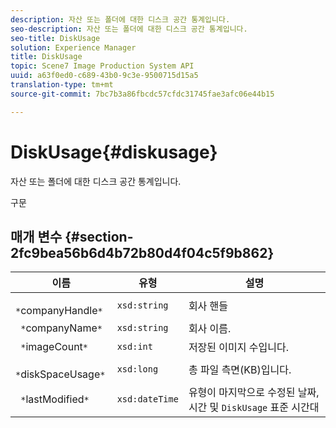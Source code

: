 ```yaml
---
description: 자산 또는 폴더에 대한 디스크 공간 통계입니다.
seo-description: 자산 또는 폴더에 대한 디스크 공간 통계입니다.
seo-title: DiskUsage
solution: Experience Manager
title: DiskUsage
topic: Scene7 Image Production System API
uuid: a63f0ed0-c689-43b0-9c3e-9500715d15a5
translation-type: tm+mt
source-git-commit: 7bc7b3a86fbcdc57cfdc31745fae3afc06e44b15

---
```



# DiskUsage{#diskusage}

자산 또는 폴더에 대한 디스크 공간 통계입니다.

구문

## 매개 변수 {#section-2fc9bea56b6d4b72b80d4f04c5f9b862}

| 이름 | 유형 | 설명 |
|---|---|---|
| ` *`companyHandle`*` | `xsd:string` | 회사 핸들 |
| ` *`companyName`*` | `xsd:string` | 회사 이름. |
| ` *`imageCount`*` | `xsd:int` | 저장된 이미지 수입니다. |
| ` *`diskSpaceUsage`*` | `xsd:long` | 총 파일 측면(KB)입니다. |
| ` *`lastModified`*` | `xsd:dateTime` | 유형이 마지막으로 수정된 날짜, 시간 및 `DiskUsage` 표준 시간대 |

